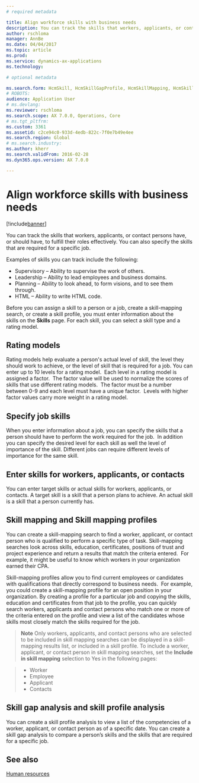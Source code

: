 ```yaml
---
# required metadata

title: Align workforce skills with business needs
description: You can track the skills that workers, applicants, or contact persons have, or should have, to fulfill their roles effectively. You can also specify the skills that are required for a specific job.
author: rschloma
manager: AnnBe
ms.date: 04/04/2017
ms.topic: article
ms.prod: 
ms.service: dynamics-ax-applications
ms.technology: 

# optional metadata

ms.search.form: HcmSkill, HcmSkillGapProfile, HcmSkillMapping, HcmSkillType
# ROBOTS: 
audience: Application User
# ms.devlang: 
ms.reviewer: rschloma
ms.search.scope: AX 7.0.0, Operations, Core
# ms.tgt_pltfrm: 
ms.custom: 3361
ms.assetid: c2ce94c0-933d-4edb-822c-7f0e7b49e4ee
ms.search.region: Global
# ms.search.industry: 
ms.author: kherr
ms.search.validFrom: 2016-02-28
ms.dyn365.ops.version: AX 7.0.0

---
```


# Align workforce skills with business needs

[!include[banner](includes/banner.md)]


You can track the skills that workers, applicants, or contact persons have, or should have, to fulfill their roles effectively. You can also specify the skills that are required for a specific job.

Examples of skills you can track include the following:
-   Supervisory – Ability to supervise the work of others.
-   Leadership – Ability to lead employees and business domains.
-   Planning – Ability to look ahead, to form visions, and to see them through.
-   HTML – Ability to write HTML code.

Before you can assign a skill to a person or a job, create a skill-mapping search, or create a skill profile, you must enter information about the skills on the **Skills** page. For each skill, you can select a skill type and a rating model.

## Rating models
Rating models help evaluate a person's actual level of skill, the level they should work to achieve, or the level of skill that is required for a job. You can enter up to 10 levels for a rating model.  Each level in a rating model is assigned a factor.  The factor value will be used to normalize the scores of skills that use different rating models.  The factor must be a number between 0-9 and each level must have a unique factor.  Levels with higher factor values carry more weight in a rating model.

## Specify job skills
When you enter information about a job, you can specify the skills that a person should have to perform the work required for the job.  In addition you can specify the desired level for each skill as well the level of importance of the skill. Different jobs can require different levels of importance for the same skill.

## Enter skills for workers, applicants, or contacts
You can enter target skills or actual skills for workers, applicants, or contacts. A target skill is a skill that a person plans to achieve. An actual skill is a skill that a person currently has.

## Skill mapping and Skill mapping profiles
You can create a skill-mapping search to find a worker, applicant, or contact person who is qualified to perform a specific type of task. Skill-mapping searches look across skills, education, certificates, positions of trust and project experience and return a results that match the criteria entered.  For example, it might be useful to know which workers in your organization earned their CPA.

Skill-mapping profiles allow you to find current employees or candidates with qualifications that directly correspond to business needs.  For example, you could create a skill-mapping profile for an open position in your organization. By creating a profile for a particular job and copying the skills, education and certificates from that job to the profile, you can quickly search workers, applicants and contact persons who match one or more of the criteria entered on the profile and view a list of the candidates whose skills most closely match the skills required for the job.

>**Note**
>Only workers, applicants, and contact persons who are selected to be included in skill mapping searches can be displayed in a skill-mapping results list, or included in a skill profile. To include a worker, applicant, or contact person in skill mapping searches, set the **Include in skill mapping** selection to Yes in the following pages:

> + Worker
> + Employee
> + Applicant
> + Contacts

## Skill gap analysis and skill profile analysis
You can create a skill profile analysis to view a list of the competencies of a worker, applicant, or contact person as of a specific date. You can create a skill gap analysis to compare a person’s skills and the skills that are required for a specific job.  



See also
--------

[Human resources](index.md)



